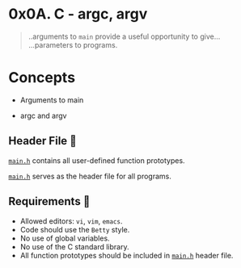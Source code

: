 # 0x0A. C - argc, argv

> ..arguments to `main` provide a useful opportunity to give...
> ...parameters to programs.

# Concepts

- Arguments to main

- argc and argv

## Header File :open_file_folder:

  [`main.h`](main.h) contains all user-defined function prototypes.

  [`main.h`](main.h) serves as the header file for all programs.

## Requirements :page_with_curl:

- Allowed editors: `vi`, `vim`, `emacs`.
- Code should use the `Betty` style.
- No use of global variables.
- No use of the C standard library.
- All function prototypes should be included in [`main.h`](main.h) header file.
